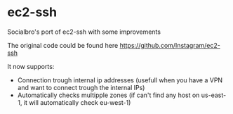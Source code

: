 ec2-ssh
=======

Socialbro's port of ec2-ssh with some improvements

The original code could be found here https://github.com/Instagram/ec2-ssh

It now supports:
 - Connection trough internal ip addresses (usefull when you have a VPN and want to connect trough the internal IPs)
 - Automatically checks multipple zones (if can't find any host on us-east-1, it will automatically check eu-west-1)
